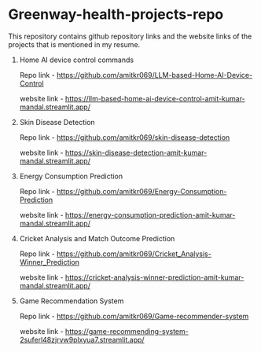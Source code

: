 # Greenway-health-projects-repo

This repository contains github repository links and the website links of the projects that is mentioned in my resume.

1. Home AI device control commands
   
   Repo link - https://github.com/amitkr069/LLM-based-Home-AI-Device-Control
  
   website link - https://llm-based-home-ai-device-control-amit-kumar-mandal.streamlit.app/


2. Skin Disease Detection
   
   Repo link - https://github.com/amitkr069/skin-disease-detection
   
   website link - https://skin-disease-detection-amit-kumar-mandal.streamlit.app/


3. Energy Consumption Prediction
   
   Repo link - https://github.com/amitkr069/Energy-Consumption-Prediction
   
   website link - https://energy-consumption-prediction-amit-kumar-mandal.streamlit.app/


4. Cricket Analysis and Match Outcome Prediction
   
   Repo link - https://github.com/amitkr069/Cricket_Analysis-Winner_Prediction
   
   website link - https://cricket-analysis-winner-prediction-amit-kumar-mandal.streamlit.app/


5. Game Recommendation System
   
   Repo link - https://github.com/amitkr069/Game-recommender-system
   
   website link - https://game-recommending-system-2suferl48zjrvw9plxyua7.streamlit.app/
   
  
